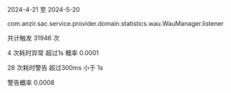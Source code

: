 2024-4-21 至 2024-5-20

com.anzir.sac.service.provider.domain.statistics.wau.WauManager.listener

共计触发 31946 次

4 次耗时异常 超过1s
概率 0.0001

28 次耗时警告 超过300ms 小于 1s

警告概率  0.0008